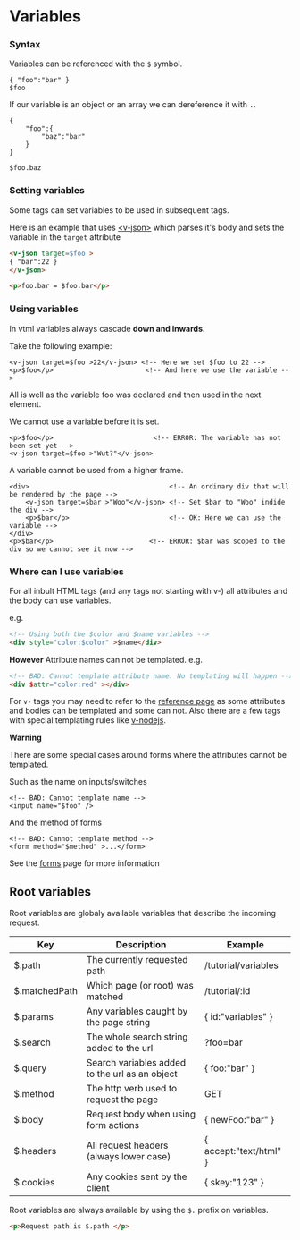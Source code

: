 # Variables

### Syntax

Variables can be referenced with the `$` symbol.
```
{ "foo":"bar" }
$foo
```

If our variable is an object or an array we can dereference it with `.`.
```
{
    "foo":{
        "baz":"bar"
    }
}

$foo.baz
```


### Setting variables

Some tags can set variables to be used in subsequent tags.

Here is an example that uses <a class="link" href="/reference#v-json" >&lt;v-json&gt;</a> which parses it's body and sets the variable in the `target` attribute
```html
<v-json target=$foo >
{ "bar":22 }
</v-json>

<p>foo.bar = $foo.bar</p>
```


### Using variables

In vtml variables always cascade **down and inwards**.

Take the following example:

```
<v-json target=$foo >22</v-json> <!-- Here we set $foo to 22 -->
<p>$foo</p>                       <!-- And here we use the variable -->
```

All is well as the variable foo was declared and then used in the next element.


We cannot use a variable before it is set.
```
<p>$foo</p>                         <!-- ERROR: The variable has not been set yet -->
<v-json target=$foo >"Wut?"</v-json>
```


A variable cannot be used from a higher frame.
```
<div>                                   <!-- An ordinary div that will be rendered by the page -->
    <v-json target=$bar >"Woo"</v-json> <!-- Set $bar to "Woo" indide the div -->
    <p>$bar</p>                         <!-- OK: Here we can use the variable -->
</div>
<p>$bar</p>                        <!-- ERROR: $bar was scoped to the div so we cannot see it now -->
```


### Where can I use variables

For all inbult HTML tags (and any tags not starting with v-) all attributes and the body can use variables.

e.g.
```html
<!-- Using both the $color and $name variables -->
<div style="color:$color" >$name</div>
```

**However** Attribute names can not be templated.
e.g.
```html
<!-- BAD: Cannot template attribute name. No templating will happen -->
<div $attr="color:red" ></div>
```

For `v-` tags you may need to refer to the [reference page](/reference) as some attributes and bodies can be templated and some can not. Also there are a few tags with special templating rules like [v-nodejs](/reference#v-nodejs).


**Warning**

There are some special cases around forms where the attributes cannot be templated.

Such as the name on inputs/switches
```
<!-- BAD: Cannot template name -->
<input name="$foo" />
```
And the method of forms
```
<!-- BAD: Cannot template method -->
<form method="$method" >...</form>
```

See the [forms](/tutorial/forms) page for more information


## Root variables

Root variables are globaly available variables that describe the incoming request.

| Key             | Description                                        | Example                 |
|-----------------|----------------------------------------------------|-------------------------|
| $.path          | The currently requested path                       | /tutorial/variables     |
| $.matchedPath   | Which page (or root) was matched                   | /tutorial/:id           |
| $.params        | Any variables caught by the page string            | { id:"variables" }      |
| $.search        | The whole search string added to the url           | ?foo=bar                |
| $.query         | Search variables added to the url as an object     | { foo:"bar" }           |
| $.method        | The http verb used to request the page             | GET                     |
| $.body          | Request body when using form actions               | { newFoo:"bar" }        |
| $.headers       | All request headers (always lower case)            | { accept:"text/html" }  |
| $.cookies       | Any cookies sent by the client                     | { skey:"123" }          |

Root variables are always available by using the `$.` prefix on variables.

```html
<p>Request path is $.path </p>
```
